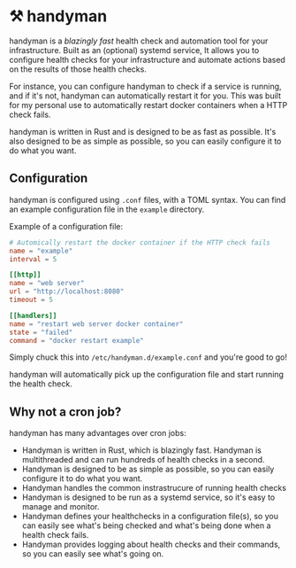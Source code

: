 # ⚒️ handyman

handyman is a *blazingly fast* health check and automation tool for your infrastructure. Built as an (optional) systemd service, It allows you to configure health checks for your infrastructure and automate actions based on the results of those health checks.

For instance, you can configure handyman to check if a service is running, and if it's not, handyman can automatically restart it for you. This was built for my personal use to automatically restart docker containers when a HTTP check fails.

handyman is written in Rust and is designed to be as fast as possible. It's also designed to be as simple as possible, so you can easily configure it to do what you want.

## Configuration

handyman is configured using `.conf` files, with a TOML syntax. You can find an example configuration file in the `example` directory.

Example of a configuration file:

```toml
# Automically restart the docker container if the HTTP check fails
name = "example"
interval = 5

[[http]]
name = "web server"
url = "http://localhost:8080"
timeout = 5

[[handlers]]
name = "restart web server docker container"
state = "failed"
command = "docker restart example"
```

Simply chuck this into `/etc/handyman.d/example.conf` and you're good to go!

handyman will automatically pick up the configuration file and start running the health check.

## Why not a cron job?

handyman has many advantages over cron jobs:

- Handyman is written in Rust, which is blazingly fast. Handyman is multithreaded and can run hundreds of health checks in a second.
- Handyman is designed to be as simple as possible, so you can easily configure it to do what you want.
- Handyman handles the common instrastrucure of running health checks
- Handyman is designed to be run as a systemd service, so it's easy to manage and monitor.
- Handyman defines your healthchecks in a configuration file(s), so you can easily see what's being checked and what's being done when a health check fails.
- Handyman provides logging about health checks and their commands, so you can easily see what's going on.